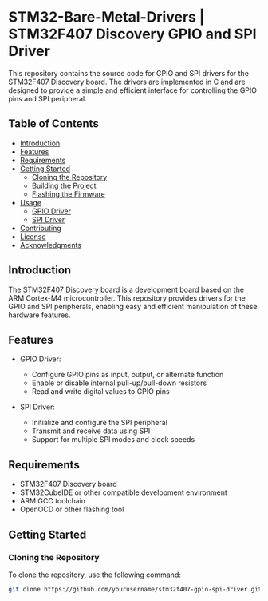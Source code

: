 # STM32-Bare-Metal-Drivers | STM32F407 Discovery GPIO and SPI Driver
This repository contains the source code for GPIO and SPI drivers for the STM32F407 Discovery board. The drivers are implemented in C and are designed to provide a simple and efficient interface for controlling the GPIO pins and SPI peripheral.

## Table of Contents

- [Introduction](#introduction)
- [Features](#features)
- [Requirements](#requirements)
- [Getting Started](#getting-started)
  - [Cloning the Repository](#cloning-the-repository)
  - [Building the Project](#building-the-project)
  - [Flashing the Firmware](#flashing-the-firmware)
- [Usage](#usage)
  - [GPIO Driver](#gpio-driver)
  - [SPI Driver](#spi-driver)
- [Contributing](#contributing)
- [License](#license)
- [Acknowledgments](#acknowledgments)

## Introduction

The STM32F407 Discovery board is a development board based on the ARM Cortex-M4 microcontroller. This repository provides drivers for the GPIO and SPI peripherals, enabling easy and efficient manipulation of these hardware features.

## Features

- GPIO Driver:
  - Configure GPIO pins as input, output, or alternate function
  - Enable or disable internal pull-up/pull-down resistors
  - Read and write digital values to GPIO pins

- SPI Driver:
  - Initialize and configure the SPI peripheral
  - Transmit and receive data using SPI
  - Support for multiple SPI modes and clock speeds

## Requirements

- STM32F407 Discovery board
- STM32CubeIDE or other compatible development environment
- ARM GCC toolchain
- OpenOCD or other flashing tool

## Getting Started

### Cloning the Repository

To clone the repository, use the following command:

```bash
git clone https://github.com/yourusername/stm32f407-gpio-spi-driver.git
